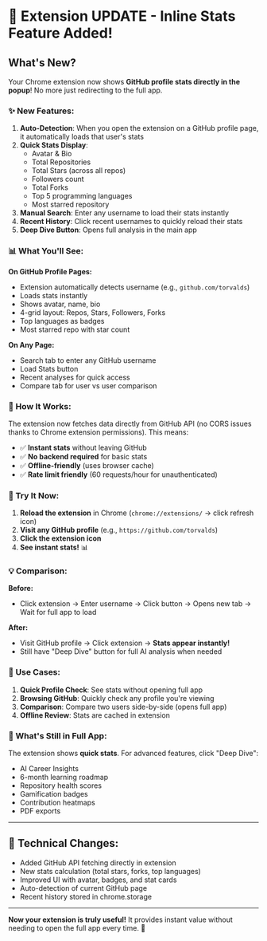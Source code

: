 # 🎉 Extension UPDATE - Inline Stats Feature Added!

## What's New?

Your Chrome extension now shows **GitHub profile stats directly in the popup**! No more just redirecting to the full app.

### ✨ New Features:

1. **Auto-Detection**: When you open the extension on a GitHub profile page, it automatically loads that user's stats
2. **Quick Stats Display**:
   - Avatar & Bio
   - Total Repositories
   - Total Stars (across all repos)
   - Followers count
   - Total Forks
   - Top 5 programming languages
   - Most starred repository
3. **Manual Search**: Enter any username to load their stats instantly
4. **Recent History**: Click recent usernames to quickly reload their stats
5. **Deep Dive Button**: Opens full analysis in the main app

### 📊 What You'll See:

**On GitHub Profile Pages:**

- Extension automatically detects username (e.g., `github.com/torvalds`)
- Loads stats instantly
- Shows avatar, name, bio
- 4-grid layout: Repos, Stars, Followers, Forks
- Top languages as badges
- Most starred repo with star count

**On Any Page:**

- Search tab to enter any GitHub username
- Load Stats button
- Recent analyses for quick access
- Compare tab for user vs user comparison

### 🔄 How It Works:

The extension now fetches data directly from GitHub API (no CORS issues thanks to Chrome extension permissions). This means:

- ✅ **Instant stats** without leaving GitHub
- ✅ **No backend required** for basic stats
- ✅ **Offline-friendly** (uses browser cache)
- ✅ **Rate limit friendly** (60 requests/hour for unauthenticated)

### 🚀 Try It Now:

1. **Reload the extension** in Chrome (`chrome://extensions/` → click refresh icon)
2. **Visit any GitHub profile** (e.g., `https://github.com/torvalds`)
3. **Click the extension icon**
4. **See instant stats!** 📊

### 💡 Comparison:

**Before:**

- Click extension → Enter username → Click button → Opens new tab → Wait for full app to load

**After:**

- Visit GitHub profile → Click extension → **Stats appear instantly!**
- Still have "Deep Dive" button for full AI analysis when needed

### 🎯 Use Cases:

1. **Quick Profile Check**: See stats without opening full app
2. **Browsing GitHub**: Quickly check any profile you're viewing
3. **Comparison**: Compare two users side-by-side (opens full app)
4. **Offline Review**: Stats are cached in extension

### 📱 What's Still in Full App:

The extension shows **quick stats**. For advanced features, click "Deep Dive":

- AI Career Insights
- 6-month learning roadmap
- Repository health scores
- Gamification badges
- Contribution heatmaps
- PDF exports

---

## 🔧 Technical Changes:

- Added GitHub API fetching directly in extension
- New stats calculation (total stars, forks, top languages)
- Improved UI with avatar, badges, and stat cards
- Auto-detection of current GitHub page
- Recent history stored in chrome.storage

---

**Now your extension is truly useful!** It provides instant value without needing to open the full app every time. 🚀
